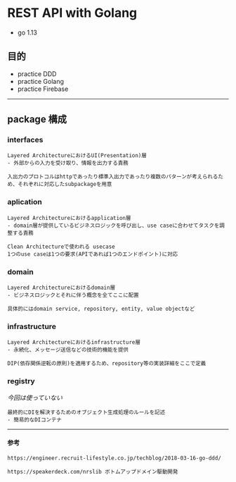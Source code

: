 # REST API with Golang

- go 1.13

## 目的

- practice DDD
- practice Golang
- practice Firebase

---

## package 構成

### interfaces

```
Layered ArchitectureにおけるUI(Presentation)層
- 外部からの入力を受け取り、情報を出力する責務

入出力のプロトコルはhttpであったり標準入出力であったり複数のパターンが考えられるため、それぞれに対応したsubpackageを用意

```

### aplication

```
Layered Architectureにおけるapplication層
- domain層が提供しているビジネスロジックを呼び出し、use caseに合わせてタスクを調整する責務

Clean Architectureで使われる usecase
1つのuse caseは1つの要求(APIであれば1つのエンドポイント)に対応
```

### domain

```
Layered Architectureにおけるdomain層
- ビジネスロジックとそれに伴う概念を全てここに配置

具体的にはdomain service, repository, entity, value objectなど
```

### infrastructure

```
Layered Architectureにおけるinfrastructure層
- 永続化、メッセージ送信などの技術的機能を提供

DIP(依存関係逆転の原則)を適用するため、repository等の実装詳細をここで定義
```

### registry

_今回は使っていない_

```
最終的にDIを解決するためのオブジェクト生成処理のルールを記述
- 簡易的なDIコンテナ

```

---

#### 参考

`https://engineer.recruit-lifestyle.co.jp/techblog/2018-03-16-go-ddd/`

`https://speakerdeck.com/nrslib ボトムアップドメイン駆動開発`
